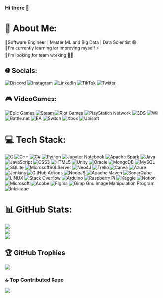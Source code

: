 ### Hi there 👋

<!--
**Cortijo02/Cortijo02** is a ✨ _special_ ✨ repository because its `README.md` (this file) appears on your GitHub profile.

Here are some ideas to get you started:

- 🔭 I’m currently working on ...
- 🌱 I’m currently learning ...
- 👯 I’m looking to collaborate on ...
- 🤔 I’m looking for help with ...
- 💬 Ask me about ...
- 📫 How to reach me: ...
- 😄 Pronouns: ...
- ⚡ Fun fact: ...
-->

# 💫 About Me:
📌Software Engineer | Master ML and Big Data | Data Scientist 😄<br>📌I'm currently learning for improving myself ⚡<br>📌I'm looking for team working 🤝🏻


## 🌐 Socials:
[![Discord](https://img.shields.io/badge/Discord-%237289DA.svg?logo=discord&logoColor=white)](https://discord.gg/CORTIJO#0842) [![Instagram](https://img.shields.io/badge/Instagram-%23E4405F.svg?logo=Instagram&logoColor=white)](https://instagram.com/cortijo.alejandro) [![LinkedIn](https://img.shields.io/badge/LinkedIn-%230077B5.svg?logo=linkedin&logoColor=white)](https://www.linkedin.com/in/alejandro-cortijo-benito-240161277/) [![TikTok](https://img.shields.io/badge/TikTok-black?logo=TikTok&logoColor=white)](https://www.tiktok.com/@cortijo05) [![Twitter](https://img.shields.io/badge/Twitter-%230077B5.svg?logo=Twitter&logoColor=white)](https://twitter.com/Alejandroatm255) 

## 🎮 VideoGames:
![Epic Games](https://img.shields.io/badge/epicgames-%23313131.svg?style=for-the-badge&logo=epicgames&logoColor=white) ![Steam](https://img.shields.io/badge/steam-%23000000.svg?style=for-the-badge&logo=steam&logoColor=white) ![Riot Games](https://img.shields.io/badge/riotgames-D32936.svg?style=for-the-badge&logo=riotgames&logoColor=white) ![PlayStation Network](https://img.shields.io/badge/PSN-%230070D1.svg?style=for-the-badge&logo=Playstation&logoColor=white) ![3DS](https://img.shields.io/badge/3DS-D12228?style=for-the-badge&logo=nintendo-3ds&logoColor=white) ![Wii](https://img.shields.io/badge/Wii-8B8B8B?style=for-the-badge&logo=wii&logoColor=white) ![Battle.net](https://img.shields.io/badge/battle.net-%2300AEFF.svg?style=for-the-badge&logo=battle.net&logoColor=white)  ![EA](https://img.shields.io/badge/ea-%23000000.svg?style=for-the-badge&logo=ea&logoColor=white) ![Switch](https://img.shields.io/badge/Switch-E60012?style=for-the-badge&logo=nintendo-switch&logoColor=white)  ![Xbox](https://img.shields.io/badge/xbox-%23107C10.svg?style=for-the-badge&logo=xbox&logoColor=white) ![Ubisoft](https://img.shields.io/badge/Ubisoft-%23F5F5F5.svg?style=for-the-badge&logo=Ubisoft&logoColor=black) 

# 💻 Tech Stack:
![C](https://img.shields.io/badge/c-%2300599C.svg?style=for-the-badge&logo=c&logoColor=white) ![C++](https://img.shields.io/badge/c++-%2300599C.svg?style=for-the-badge&logo=c%2B%2B&logoColor=white) ![C#](https://img.shields.io/badge/c%23-%23239120.svg?style=for-the-badge&logo=c-sharp&logoColor=white) ![Python](https://img.shields.io/badge/python-3670A0?style=for-the-badge&logo=python&logoColor=ffdd54) ![Jupyter Notebook](https://img.shields.io/badge/jupyter-%23FA0F00.svg?style=for-the-badge&logo=jupyter&logoColor=white) ![Apache Spark](https://img.shields.io/badge/-ApacheSpark-FE7A16?style=for-the-badge&logo=apachespark&logoColor=white) ![Java](https://img.shields.io/badge/java-%23ED8B00.svg?style=for-the-badge&logo=openjdk&logoColor=white) ![JavaScript](https://img.shields.io/badge/javascript-%23323330.svg?style=for-the-badge&logo=javascript&logoColor=%23F7DF1E) ![CSS3](https://img.shields.io/badge/css3-%231572B6.svg?style=for-the-badge&logo=css3&logoColor=white) ![HTML5](https://img.shields.io/badge/html5-%23E34F26.svg?style=for-the-badge&logo=html5&logoColor=white) ![Unity](https://img.shields.io/badge/unity-%23000000.svg?style=for-the-badge&logo=unity&logoColor=white) ![Oracle](https://img.shields.io/badge/Oracle-F80000?style=for-the-badge&logo=oracle&logoColor=white) ![MongoDB](https://img.shields.io/badge/MongoDB-%234ea94b.svg?style=for-the-badge&logo=mongodb&logoColor=white) ![MySQL](https://img.shields.io/badge/mysql-%2300f.svg?style=for-the-badge&logo=mysql&logoColor=white) ![SQLite](https://img.shields.io/badge/sqlite-%2307405e.svg?style=for-the-badge&logo=sqlite&logoColor=white) ![MicrosoftSQLServer](https://img.shields.io/badge/Microsoft%20SQL%20Sever-CC2927?style=for-the-badge&logo=microsoft%20sql%20server&logoColor=white) ![Neo4J](https://img.shields.io/badge/Neo4j-008CC1?style=for-the-badge&logo=neo4j&logoColor=white) ![Trello](https://img.shields.io/badge/Trello-%23026AA7.svg?style=for-the-badge&logo=Trello&logoColor=white) ![Canva](https://img.shields.io/badge/Canva-%2300C4CC.svg?style=for-the-badge&logo=Canva&logoColor=white) ![Azure](https://img.shields.io/badge/azure-%230072C6.svg?style=for-the-badge&logo=microsoftazure&logoColor=white) ![Jenkins](https://img.shields.io/badge/jenkins-%232C5263.svg?style=for-the-badge&logo=jenkins&logoColor=white) ![GitHub Actions](https://img.shields.io/badge/github%20actions-%232671E5.svg?style=for-the-badge&logo=githubactions&logoColor=white) ![NodeJS](https://img.shields.io/badge/node.js-6DA55F?style=for-the-badge&logo=node.js&logoColor=white) ![Apache Maven](https://img.shields.io/badge/Apache%20Maven-C71A36?style=for-the-badge&logo=Apache%20Maven&logoColor=white) ![SonarQube](https://img.shields.io/badge/SonarQube-black?style=for-the-badge&logo=sonarqube&logoColor=4E9BCD)![LINUX](https://img.shields.io/badge/Linux-FCC624?style=for-the-badge&logo=linux&logoColor=black) ![Stack Overflow](https://img.shields.io/badge/-Stackoverflow-FE7A16?style=for-the-badge&logo=stack-overflow&logoColor=white) ![Arduino](https://img.shields.io/badge/-Arduino-00979D?style=for-the-badge&logo=Arduino&logoColor=white) ![Raspberry Pi](https://img.shields.io/badge/-RaspberryPi-C51A4A?style=for-the-badge&logo=Raspberry-Pi) ![Kaggle](https://img.shields.io/badge/Kaggle-035a7d?style=for-the-badge&logo=kaggle&logoColor=white) ![Notion](https://img.shields.io/badge/Notion-%23000000.svg?style=for-the-badge&logo=notion&logoColor=white)  ![Microsoft](https://img.shields.io/badge/Microsoft-0078D4?style=for-the-badge&logo=microsoft&logoColor=white) ![Adobe](https://img.shields.io/badge/adobe-%23FF0000.svg?style=for-the-badge&logo=adobe&logoColor=white) ![Figma](https://img.shields.io/badge/figma-%23F24E1E.svg?style=for-the-badge&logo=figma&logoColor=white) ![Gimp Gnu Image Manipulation Program](https://img.shields.io/badge/Gimp-657D8B?style=for-the-badge&logo=gimp&logoColor=FFFFFF) ![Inkscape](https://img.shields.io/badge/Inkscape-e0e0e0?style=for-the-badge&logo=inkscape&logoColor=080A13)
# 📊 GitHub Stats:
![](https://github-readme-stats.vercel.app/api?username=Cortijo02&theme=blue-green&hide_border=false&include_all_commits=false&count_private=false)<br/>
![](https://github-readme-streak-stats.herokuapp.com/?user=Cortijo02&theme=blue-green&hide_border=false)<br/>
![](https://github-readme-stats.vercel.app/api/top-langs/?username=Cortijo02&theme=blue-green&hide_border=false&include_all_commits=false&count_private=false&layout=compact)

## 🏆 GitHub Trophies
![](https://github-profile-trophy.vercel.app/?username=Cortijo02&theme=radical&no-frame=false&no-bg=true&margin-w=4)

### 🔝 Top Contributed Repo
![](https://github-contributor-stats.vercel.app/api?username=Cortijo02&limit=5&theme=radical&combine_all_yearly_contributions=true)



<!-- Proudly created with GPRM ( https://gprm.itsvg.in ) -->
